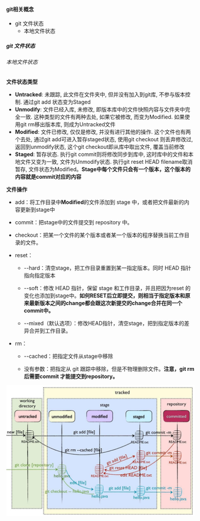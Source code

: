 #### git相关概念

- git 文件状态
  - 本地文件状态

##### git 文件状态

###### 本地文件状态

**文件状态类型**

- **Untracked**: 未跟踪, 此文件在文件夹中, 但并没有加入到git库, 不参与版本控制. 通过git add 状态变为Staged
- **Unmodify**: 文件已经入库, 未修改, 即版本库中的文件快照内容与文件夹中完全一致. 这种类型的文件有两种去处, 如果它被修改, 而变为Modified. 如果使用git rm移出版本库, 则成为Untracked文件
- **Modified**: 文件已修改, 仅仅是修改, 并没有进行其他的操作. 这个文件也有两个去处, 通过git add可进入暂存staged状态, 使用git checkout 则丢弃修改过, 返回到unmodify状态, 这个git checkout即从库中取出文件, 覆盖当前修改
- **Staged**: 暂存状态. 执行git commit则将修改同步到库中, 这时库中的文件和本地文件又变为一致, 文件为Unmodify状态. 执行git reset HEAD filename取消暂存, 文件状态为Modified。**Stage中每个文件只会有一个版本，这个版本的内容就是commit对应的内容**

**文件操作**

- add：将工作目录中**Modified**的文件添加到 stage 中，或者把文件最新的内容更新到stage中

- commit：把stage中的文件提交到 repository 中。

- checkout：把某一个文件的某个版本或者某一个版本的程序替换当前工作目录的文件。

- reset：
  
  - --hard：清空stage，把工作目录重置到某一指定版本。同时 HEAD 指针指向指定版本
  
  - --soft：修改 HEAD 指针，保留 stage 和工作目录，并且把因为reset 的变化也添加到stage中。**如何RESET后立即提交，则相当于指定版本和原来最新版本之间的change都会跟这次新提交的change合并在同一个commit中。**
  
  - --mixed（默认选项）：修改HEAD指针，清空stage，把到指定版本的差异合并到工作目录。

- rm：
  
  - --cached：把指定文件从stage中移除
  
  - 没有参数：把指定从 git 跟踪中移除，但是不物理删除文件。**注意，git rm后需要commit 才能提交到repository。**

![](img/file_status_change.jpg)
